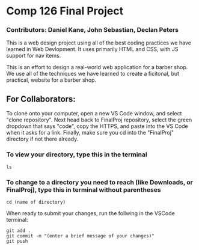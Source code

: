 # Comp 126 Final Project
### Contributors: Daniel Kane, John Sebastian, Declan Peters 
This is a web design project using all of the best coding practices we have learned in Web Devlopment. It uses primarily HTML and CSS, with JS support for nav items. 

This is an effort to design a real-world web application for a barber shop. We use all of the techniques we have learned to create a ficitonal, but practical, website for a barber shop.

## For Collaborators:
To clone onto your computer, open a new VS Code window, and select "clone repository". Next head back to FinalProj repository, select the green dropdown that says "code", copy the HTTPS, and paste into the VS Code when it asks for a link. Finally, make sure you cd into the "FinalProj" directory if not there already. 

### To view your directory, type this in the terminal
```
ls
```
### To change to a directory you need to reach (like Downloads, or FinalProj), type this in terminal without parentheses
```
cd (name of directory)
```

When ready to submit your changes, run the follwing in the VSCode terminal:
```
git add .
git commit -m "(enter a brief message of your changes)"
git push 
```
